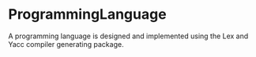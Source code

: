 # ProgrammingLanguage
A programming language is designed and implemented using the Lex and Yacc compiler generating package.
